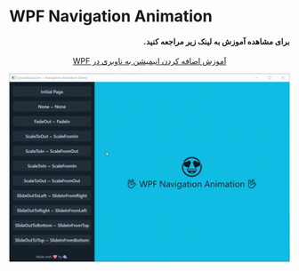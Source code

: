 # WPF Navigation Animation

<h4 dir="rtl" align="right">
برای مشاهده آموزش به لینک زیر مراجعه کنید.
</h4>
<p dir="rtl" align="center">
  <a href="https://sourcesara.com/wpf-navigation-animation/">آموزش اضافه کردن انیمیشن به ناوبری در WPF</a>
</p>

<p dir="rtl" align="center">
  <img alt="WPF Navigation Animation" src="./Docs/Preview.gif">
</p>
